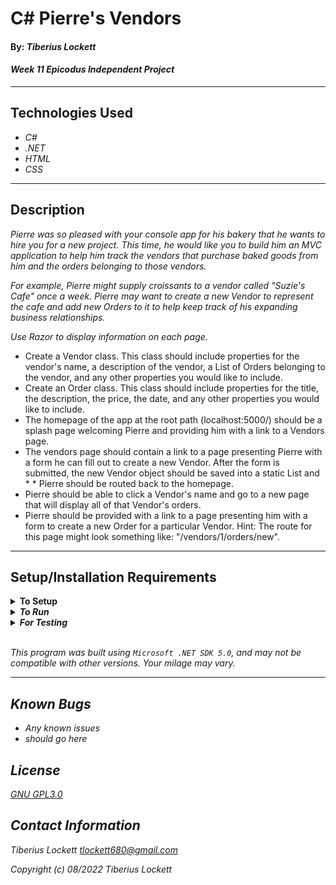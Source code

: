 # C# Pierre's Vendors

#### By: _**Tiberius Lockett**_

#### _Week 11 Epicodus Independent Project_  

---
## Technologies Used

* _C#_
* _.NET_
* _HTML_
* _CSS_

---
## Description

_Pierre was so pleased with your console app for his bakery that he wants to hire you for a new project. This time, he would like you to build him an MVC application to help him track the vendors that purchase baked goods from him and the orders belonging to those vendors._

_For example, Pierre might supply croissants to a vendor called "Suzie's Cafe" once a week. Pierre may want to create a new Vendor to represent the cafe and add new Orders to it to help keep track of his expanding business relationships._

_Use Razor to display information on each page._

* Create a Vendor class. This class should include properties for the vendor's name, a description of the vendor, a List of Orders belonging to the vendor, and any other properties you would like to include.
* Create an Order class. This class should include properties for the title, the description, the price, the date, and any other properties you would like to include.
* The homepage of the app at the root path (localhost:5000/) should be a splash page welcoming Pierre and providing him with a link to a Vendors page.
* The vendors page should contain a link to a page presenting Pierre with a form he can fill out to create a new Vendor. After the form is submitted, the new Vendor object should be saved into a static List and * * Pierre should be routed back to the homepage.
* Pierre should be able to click a Vendor's name and go to a new page that will display all of that Vendor's orders.
* Pierre should be provided with a link to a page presenting him with a form to create a new Order for a particular Vendor. Hint: The route for this page might look something like: "/vendors/1/orders/new".

---
## Setup/Installation Requirements

<details>
<summary><strong>To Setup</strong></summary>
<li>Install <em>Microsoft .NET SDK<em></li>
<li>Clone the repo

```sh
$ git clone
```
</li>
</details>

<details>
<summary><strong>To Run</strong></summary>
Navigate to  
   <pre>VendorOrder.Solution
   ├── <strong>PierresVendors</strong>
   └── PierresVendors.Tests</pre>

```
$ dotnet restore
```
```
$ dotnet run
```
</details>

<details>
<summary><strong>For Testing</strong></summary>
Navigate to  
    <pre>VendorOrderTracker.Solution
    ├── PierresVendors
    └── <strong>PierresVendors.Tests</strong></pre>

```
$ dotnet restore
```
```
$ dotnet test
```

</details>
<br/>

This program was built using *`Microsoft .NET SDK 5.0`*, and may not be compatible with other versions. Your milage may vary.

---
## Known Bugs

* _Any known issues_
* _should go here_

## License
[GNU GPL3.0](https://choosealicense.com/licenses/gpl-3.0/)

## Contact Information
Tiberius Lockett <tlockett680@gmail.com>

Copyright (c) _08/2022_ _Tiberius Lockett_
